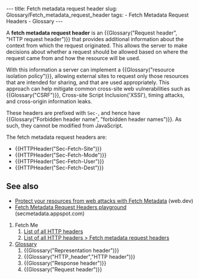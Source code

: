 --- title: Fetch metadata request header slug: Glossary/Fetch\_metadata\_request\_header tags: - Fetch Metadata Request Headers - Glossary ---

A **fetch metadata request header** is an {{Glossary("Request header", "HTTP request header")}} that provides additional information about the context from which the request originated. This allows the server to make decisions about whether a request should be allowed based on where the request came from and how the resource will be used.

With this information a server can implement a {{Glossary("resource isolation policy")}}, allowing external sites to request only those resources that are intended for sharing, and that are used appropriately. This approach can help mitigate common cross-site web vulnerabilities such as {{Glossary("CSRF")}}, Cross-site Script Inclusion('XSSI'), timing attacks, and cross-origin information leaks.

These headers are prefixed with `Sec-`, and hence have {{Glossary("Forbidden header name", "forbidden header names")}}. As such, they cannot be modified from JavaScript.

The fetch metadata request headers are:

-   {{HTTPHeader("Sec-Fetch-Site")}}
-   {{HTTPHeader("Sec-Fetch-Mode")}}
-   {{HTTPHeader("Sec-Fetch-User")}}
-   {{HTTPHeader("Sec-Fetch-Dest")}}

See also
--------

-   [Protect your resources from web attacks with Fetch Metadata](https://web.dev/fetch-metadata/) (web.dev)
-   [Fetch Metadata Request Headers playground](https://secmetadata.appspot.com/) (secmetadata.appspot.com)

1.  Fetch Me
    1.  [List of all HTTP headers](/en-US/docs/Web/HTTP/Headers)
    2.  [List of all HTTP headers &gt; Fetch metadata request headers](/en-US/docs/Web/HTTP/Headers#fetch_metadata_request_headers)
2.  [Glossary](/en-US/docs/Glossary)
    1.  {{Glossary("Representation header")}}
    2.  {{Glossary("HTTP\_header","HTTP header")}}
    3.  {{Glossary("Response header")}}
    4.  {{Glossary("Request header")}}
